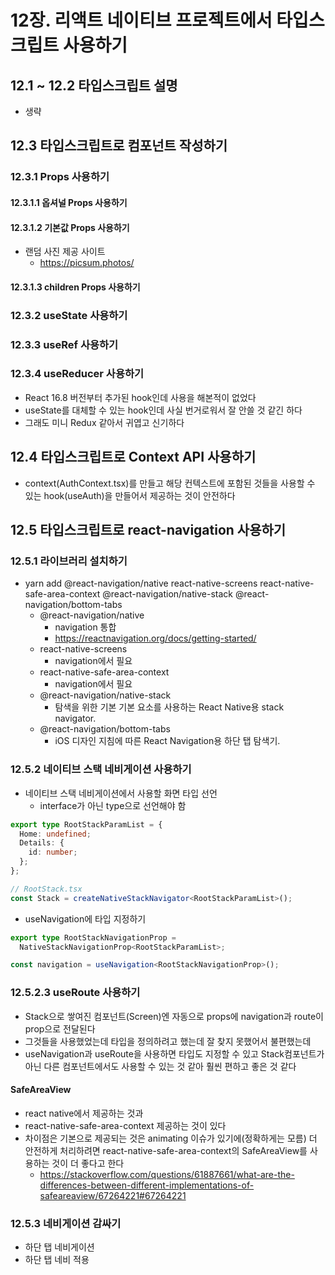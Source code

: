 # 12장. 리액트 네이티브 프로젝트에서 타입스크립트 사용하기

## 12.1 ~ 12.2 타입스크립트 설명

- 생략

## 12.3 타입스크립트로 컴포넌트 작성하기

### 12.3.1 Props 사용하기

#### 12.3.1.1 옵셔널 Props 사용하기

#### 12.3.1.2 기본값 Props 사용하기

- 랜덤 사진 제공 사이트
  - https://picsum.photos/

#### 12.3.1.3 children Props 사용하기

### 12.3.2 useState 사용하기

### 12.3.3 useRef 사용하기

### 12.3.4 useReducer 사용하기

- React 16.8 버전부터 추가된 hook인데 사용을 해본적이 없었다
- useState를 대체할 수 있는 hook인데 사실 번거로워서 잘 안쓸 것 같긴 하다
- 그래도 미니 Redux 같아서 귀엽고 신기하다

## 12.4 타입스크립트로 Context API 사용하기

- context(AuthContext.tsx)를 만들고 해당 컨텍스트에 포함된 것들을 사용할 수 있는 hook(useAuth)을 만들어서 제공하는 것이 안전하다

## 12.5 타입스크립트로 react-navigation 사용하기

### 12.5.1 라이브러리 설치하기

- yarn add @react-navigation/native react-native-screens react-native-safe-area-context @react-navigation/native-stack @react-navigation/bottom-tabs
  - @react-navigation/native
    - navigation 통합
    - https://reactnavigation.org/docs/getting-started/
  - react-native-screens
    - navigation에서 필요
  - react-native-safe-area-context
    - navigation에서 필요
  - @react-navigation/native-stack
    - 탐색을 위한 기본 기본 요소를 사용하는 React Native용 stack navigator.
  - @react-navigation/bottom-tabs
    - iOS 디자인 지침에 따른 React Navigation용 하단 탭 탐색기.

### 12.5.2 네이티브 스택 네비게이션 사용하기

- 네이티브 스택 네비게이션에서 사용할 화면 타입 선언
  - interface가 아닌 type으로 선언해야 함

```ts
export type RootStackParamList = {
  Home: undefined;
  Details: {
    id: number;
  };
};

// RootStack.tsx
const Stack = createNativeStackNavigator<RootStackParamList>();
```

- useNavigation에 타입 지정하기

```ts
export type RootStackNavigationProp =
  NativeStackNavigationProp<RootStackParamList>;

const navigation = useNavigation<RootStackNavigationProp>();
```

### 12.5.2.3 useRoute 사용하기

- Stack으로 쌓여진 컴포넌트(Screen)엔 자동으로 props에 navigation과 route이 prop으로 전달된다
- 그것들을 사용했었는데 타입을 정의하려고 했는데 잘 찾지 못했어서 불편했는데
- useNavigation과 useRoute을 사용하면 타입도 지정할 수 있고
  Stack컴포넌트가 아닌 다른 컴포넌트에서도 사용할 수 있는 것 같아 훨씬 편하고 좋은 것 같다

#### SafeAreaView

- react native에서 제공하는 것과
- react-native-safe-area-context 제공하는 것이 있다
- 차이점은 기본으로 제공되는 것은 animating 이슈가 있기에(정확하게는 모름)
  더 안전하게 처리하려면 react-native-safe-area-context의 SafeAreaView를 사용하는 것이
  더 좋다고 한다
  - https://stackoverflow.com/questions/61887661/what-are-the-differences-between-different-implementations-of-safeareaview/67264221#67264221

### 12.5.3 네비게이션 감싸기

- 하단 탭 네비게이션
- 하단 탭 네비 적용
